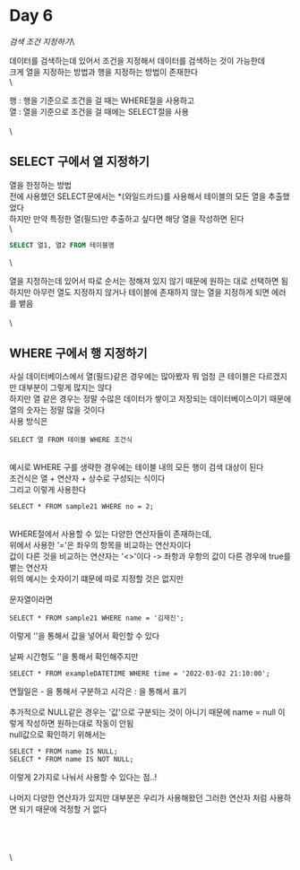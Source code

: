 # Day 6

_검색 조건 지정하기_\


데이터를 검색하는데 있어서 조건을 지정해서 데이터를 검색하는 것이 가능한데\
크게 열을 지정하는 방법과 행을 지정하는 방법이 존재한다\
\


행 : 행을 기준으로 조건을 걸 때는 WHERE절을 사용하고\
열 : 열을 기준으로 조건을 걸 때에는 SELECT절을 사용\
\
\


## SELECT 구에서 열 지정하기

열을 한정하는 방법\
전에 사용했던 SELECT문에서는 \*(와일드카드)를 사용해서 테이블의 모든 열을 추출했었다\
하지만 만약 특정한 열(필드)만 추출하고 싶다면 해당 열을 작성하면 된다\
\


```sql
SELECT 열1, 열2 FROM 테이블명
```

\


열을 지정하는데 있어서 따로 순서는 정해져 있지 않기 때문에 원하는 대로 선택하면 됨\
하지만 아무런 열도 지정하지 않거나 테이블에 존재하지 않는 열을 지정하게 되면 에러를 뱉음\
\
\


## WHERE 구에서 행 지정하기

사실 데이터베이스에서 열(필드)같은 경우에는 많아봤자 뭐 엄청 큰 테이블은 다르겠지만 대부분이 그렇게 많지는 않다\
하지만 열 같은 경우는 정말 수많은 데이터가 쌓이고 저장되는 데이터베이스이기 때문에 열의 숫자는 정말 많을 것이다\
사용 방식은

```
SELECT 열 FROM 테이블 WHERE 조건식
```

\
예시로 WHERE 구를 생략한 경우에는 테이블 내의 모든 행이 검색 대상이 된다\
조건식은 열 + 연산자 + 상수로 구성되는 식이다\
그리고 이렇게 사용한다

```
SELECT * FROM sample21 WHERE no = 2;
```

\
WHERE절에서 사용할 수 있는 다양한 연산자들이 존재하는데,\
위에서 사용한 '='은 좌우의 항목을 비교하는 연산자이다\
값이 다른 것을 비교하는 연산자는 '<>'이다 -> 좌항과 우항의 값이 다른 경우에 true를 뱉는 연산자\
위의 예시는 숫자이기 떄문에 따로 지정할 것은 없지만\
\
문자열이라면

```
SELECT * FROM sample21 WHERE name = '김재진';
```

이렇게 ''을 통해서 값을 넣어서 확인할 수 있다\
\
날짜 시간형도 ''을 통해서 확인해주지만

```
SELECT * FROM exampleDATETIME WHERE time = '2022-03-02 21:10:00';
```

연월일은 - 을 통해서 구분하고 시각은 : 을 통해서 표기\
\
추가적으로 NULL같은 경우는 '값'으로 구분되는 것이 아니기 때문에 name = null 이렇게 작성하면 원하는대로 작동이 안됨\
null값으로 확인하기 위해서는

```
SELECT * FROM name IS NULL;
SELECT * FROM name IS NOT NULL;
```

이렇게 2가지로 나눠서 사용할 수 있다는 점..!\
\
나머지 다양한 연산자가 있지만 대부분은 우리가 사용해왔던 그러한 연산자 처럼 사용하면 되기 때문에 걱정할 거 없다\
\
\
\
\
\
